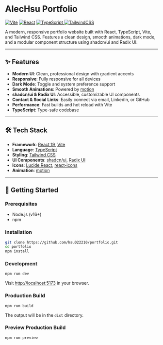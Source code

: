 # AlecHsu Portfolio

[![Vite](https://img.shields.io/badge/Vite-4.0+-purple?logo=vite&logoColor=white)](https://vitejs.dev/) [![React](https://img.shields.io/badge/React-19-blue?logo=react)](https://react.dev/) [![TypeScript](https://img.shields.io/badge/TypeScript-5.8-blue?logo=typescript) ](https://www.typescriptlang.org/) [![TailwindCSS](https://img.shields.io/badge/TailwindCSS-3.4-06B6D4?logo=tailwindcss)](https://tailwindcss.com/)

A modern, responsive portfolio website built with React, TypeScript, Vite, and Tailwind CSS. Features a clean design, smooth animations, dark mode, and a modular component structure using shadcn/ui and Radix UI.

---

## ✨ Features

- **Modern UI**: Clean, professional design with gradient accents
- **Responsive**: Fully responsive for all devices
- **Dark Mode**: Toggle and system preference support
- **Smooth Animations**: Powered by [motion](https://motion.dev/)
- **shadcn/ui & Radix UI**: Accessible, customizable UI components
- **Contact & Social Links**: Easily connect via email, LinkedIn, or GitHub
- **Performance**: Fast builds and hot reload with Vite
- **TypeScript**: Type-safe codebase

---

## 🛠️ Tech Stack

- **Framework**: [React 19](https://react.dev/), [Vite](https://vitejs.dev/)
- **Language**: [TypeScript](https://www.typescriptlang.org/)
- **Styling**: [Tailwind CSS](https://tailwindcss.com/)
- **UI Components**: [shadcn/ui](https://ui.shadcn.com/), [Radix UI](https://www.radix-ui.com/)
- **Icons**: [Lucide React](https://lucide.dev/), [react-icons](https://react-icons.github.io/react-icons/)
- **Animation**: [motion](https://motion.dev/)

---

## 🚀 Getting Started

### Prerequisites
- Node.js (v16+)
- npm

### Installation

```bash
git clone https://github.com/hsu022210/portfolio.git
cd portfolio
npm install
```

### Development

```bash
npm run dev
```
Visit [http://localhost:5173](http://localhost:5173) in your browser.

### Production Build

```bash
npm run build
```
The output will be in the `dist` directory.

### Preview Production Build

```bash
npm run preview
```


